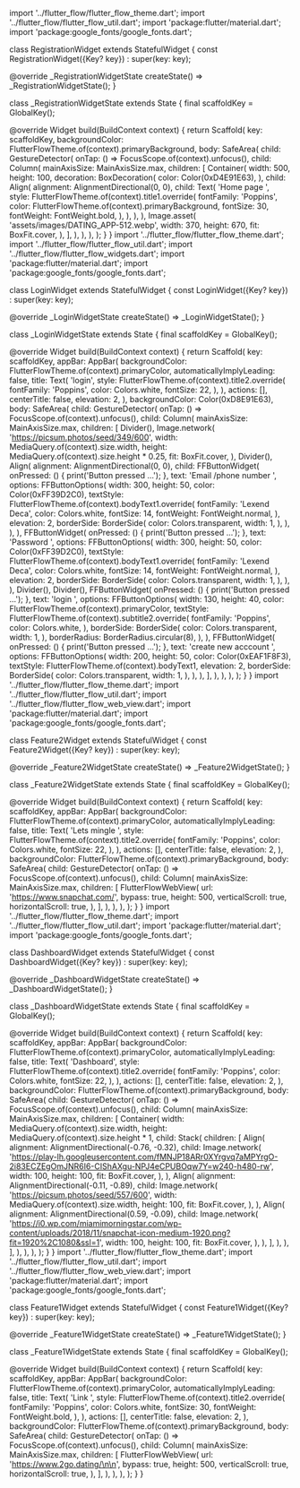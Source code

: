 import '../flutter_flow/flutter_flow_theme.dart';
import '../flutter_flow/flutter_flow_util.dart';
import 'package:flutter/material.dart';
import 'package:google_fonts/google_fonts.dart';

class RegistrationWidget extends StatefulWidget {
  const RegistrationWidget({Key? key}) : super(key: key);

  @override
  _RegistrationWidgetState createState() => _RegistrationWidgetState();
}

class _RegistrationWidgetState extends State<RegistrationWidget> {
  final scaffoldKey = GlobalKey<ScaffoldState>();

  @override
  Widget build(BuildContext context) {
    return Scaffold(
      key: scaffoldKey,
      backgroundColor: FlutterFlowTheme.of(context).primaryBackground,
      body: SafeArea(
        child: GestureDetector(
          onTap: () => FocusScope.of(context).unfocus(),
          child: Column(
            mainAxisSize: MainAxisSize.max,
            children: [
              Container(
                width: 500,
                height: 100,
                decoration: BoxDecoration(
                  color: Color(0xD4E91E63),
                ),
                child: Align(
                  alignment: AlignmentDirectional(0, 0),
                  child: Text(
                    'Home page ',
                    style: FlutterFlowTheme.of(context).title1.override(
                          fontFamily: 'Poppins',
                          color: FlutterFlowTheme.of(context).primaryBackground,
                          fontSize: 30,
                          fontWeight: FontWeight.bold,
                        ),
                  ),
                ),
              ),
              Image.asset(
                'assets/images/DATING_APP-512.webp',
                width: 370,
                height: 670,
                fit: BoxFit.cover,
              ),
            ],
          ),
        ),
      ),
    );
  }
}
import '../flutter_flow/flutter_flow_theme.dart';
import '../flutter_flow/flutter_flow_util.dart';
import '../flutter_flow/flutter_flow_widgets.dart';
import 'package:flutter/material.dart';
import 'package:google_fonts/google_fonts.dart';

class LoginWidget extends StatefulWidget {
  const LoginWidget({Key? key}) : super(key: key);

  @override
  _LoginWidgetState createState() => _LoginWidgetState();
}

class _LoginWidgetState extends State<LoginWidget> {
  final scaffoldKey = GlobalKey<ScaffoldState>();

  @override
  Widget build(BuildContext context) {
    return Scaffold(
      key: scaffoldKey,
      appBar: AppBar(
        backgroundColor: FlutterFlowTheme.of(context).primaryColor,
        automaticallyImplyLeading: false,
        title: Text(
          'login',
          style: FlutterFlowTheme.of(context).title2.override(
                fontFamily: 'Poppins',
                color: Colors.white,
                fontSize: 22,
              ),
        ),
        actions: [],
        centerTitle: false,
        elevation: 2,
      ),
      backgroundColor: Color(0xD8E91E63),
      body: SafeArea(
        child: GestureDetector(
          onTap: () => FocusScope.of(context).unfocus(),
          child: Column(
            mainAxisSize: MainAxisSize.max,
            children: [
              Divider(),
              Image.network(
                'https://picsum.photos/seed/349/600',
                width: MediaQuery.of(context).size.width,
                height: MediaQuery.of(context).size.height * 0.25,
                fit: BoxFit.cover,
              ),
              Divider(),
              Align(
                alignment: AlignmentDirectional(0, 0),
                child: FFButtonWidget(
                  onPressed: () {
                    print('Button pressed ...');
                  },
                  text: 'Email /phone  number ',
                  options: FFButtonOptions(
                    width: 300,
                    height: 50,
                    color: Color(0xFF39D2C0),
                    textStyle: FlutterFlowTheme.of(context).bodyText1.override(
                          fontFamily: 'Lexend Deca',
                          color: Colors.white,
                          fontSize: 14,
                          fontWeight: FontWeight.normal,
                        ),
                    elevation: 2,
                    borderSide: BorderSide(
                      color: Colors.transparent,
                      width: 1,
                    ),
                  ),
                ),
              ),
              FFButtonWidget(
                onPressed: () {
                  print('Button pressed ...');
                },
                text: 'Password ',
                options: FFButtonOptions(
                  width: 300,
                  height: 50,
                  color: Color(0xFF39D2C0),
                  textStyle: FlutterFlowTheme.of(context).bodyText1.override(
                        fontFamily: 'Lexend Deca',
                        color: Colors.white,
                        fontSize: 14,
                        fontWeight: FontWeight.normal,
                      ),
                  elevation: 2,
                  borderSide: BorderSide(
                    color: Colors.transparent,
                    width: 1,
                  ),
                ),
              ),
              Divider(),
              Divider(),
              FFButtonWidget(
                onPressed: () {
                  print('Button pressed ...');
                },
                text: 'login ',
                options: FFButtonOptions(
                  width: 130,
                  height: 40,
                  color: FlutterFlowTheme.of(context).primaryColor,
                  textStyle: FlutterFlowTheme.of(context).subtitle2.override(
                        fontFamily: 'Poppins',
                        color: Colors.white,
                      ),
                  borderSide: BorderSide(
                    color: Colors.transparent,
                    width: 1,
                  ),
                  borderRadius: BorderRadius.circular(8),
                ),
              ),
              FFButtonWidget(
                onPressed: () {
                  print('Button pressed ...');
                },
                text: 'create  new  acccount ',
                options: FFButtonOptions(
                  width: 200,
                  height: 50,
                  color: Color(0xEAF1F8F3),
                  textStyle: FlutterFlowTheme.of(context).bodyText1,
                  elevation: 2,
                  borderSide: BorderSide(
                    color: Colors.transparent,
                    width: 1,
                  ),
                ),
              ),
            ],
          ),
        ),
      ),
    );
  }
}
import '../flutter_flow/flutter_flow_theme.dart';
import '../flutter_flow/flutter_flow_util.dart';
import '../flutter_flow/flutter_flow_web_view.dart';
import 'package:flutter/material.dart';
import 'package:google_fonts/google_fonts.dart';

class Feature2Widget extends StatefulWidget {
  const Feature2Widget({Key? key}) : super(key: key);

  @override
  _Feature2WidgetState createState() => _Feature2WidgetState();
}

class _Feature2WidgetState extends State<Feature2Widget> {
  final scaffoldKey = GlobalKey<ScaffoldState>();

  @override
  Widget build(BuildContext context) {
    return Scaffold(
      key: scaffoldKey,
      appBar: AppBar(
        backgroundColor: FlutterFlowTheme.of(context).primaryColor,
        automaticallyImplyLeading: false,
        title: Text(
          'Lets  mingle ',
          style: FlutterFlowTheme.of(context).title2.override(
                fontFamily: 'Poppins',
                color: Colors.white,
                fontSize: 22,
              ),
        ),
        actions: [],
        centerTitle: false,
        elevation: 2,
      ),
      backgroundColor: FlutterFlowTheme.of(context).primaryBackground,
      body: SafeArea(
        child: GestureDetector(
          onTap: () => FocusScope.of(context).unfocus(),
          child: Column(
            mainAxisSize: MainAxisSize.max,
            children: [
              FlutterFlowWebView(
                url: 'https://www.snapchat.com/',
                bypass: true,
                height: 500,
                verticalScroll: true,
                horizontalScroll: true,
              ),
            ],
          ),
        ),
      ),
    );
  }
}
import '../flutter_flow/flutter_flow_theme.dart';
import '../flutter_flow/flutter_flow_util.dart';
import 'package:flutter/material.dart';
import 'package:google_fonts/google_fonts.dart';

class DashboardWidget extends StatefulWidget {
  const DashboardWidget({Key? key}) : super(key: key);

  @override
  _DashboardWidgetState createState() => _DashboardWidgetState();
}

class _DashboardWidgetState extends State<DashboardWidget> {
  final scaffoldKey = GlobalKey<ScaffoldState>();

  @override
  Widget build(BuildContext context) {
    return Scaffold(
      key: scaffoldKey,
      appBar: AppBar(
        backgroundColor: FlutterFlowTheme.of(context).primaryColor,
        automaticallyImplyLeading: false,
        title: Text(
          'Dashboard',
          style: FlutterFlowTheme.of(context).title2.override(
                fontFamily: 'Poppins',
                color: Colors.white,
                fontSize: 22,
              ),
        ),
        actions: [],
        centerTitle: false,
        elevation: 2,
      ),
      backgroundColor: FlutterFlowTheme.of(context).primaryBackground,
      body: SafeArea(
        child: GestureDetector(
          onTap: () => FocusScope.of(context).unfocus(),
          child: Column(
            mainAxisSize: MainAxisSize.max,
            children: [
              Container(
                width: MediaQuery.of(context).size.width,
                height: MediaQuery.of(context).size.height * 1,
                child: Stack(
                  children: [
                    Align(
                      alignment: AlignmentDirectional(-0.76, -0.32),
                      child: Image.network(
                        'https://play-lh.googleusercontent.com/fMNJP18ARr0XYrgvq7aMPYrgO-2i83ECZEgOmJNR6I6-CIShAXgu-NPJ4eCPUBOqw7Y=w240-h480-rw',
                        width: 100,
                        height: 100,
                        fit: BoxFit.cover,
                      ),
                    ),
                    Align(
                      alignment: AlignmentDirectional(-0.11, -0.89),
                      child: Image.network(
                        'https://picsum.photos/seed/557/600',
                        width: MediaQuery.of(context).size.width,
                        height: 100,
                        fit: BoxFit.cover,
                      ),
                    ),
                    Align(
                      alignment: AlignmentDirectional(0.59, -0.09),
                      child: Image.network(
                        'https://i0.wp.com/miamimorningstar.com/wp-content/uploads/2018/11/snapchat-icon-medium-1920.png?fit=1920%2C1080&ssl=1',
                        width: 100,
                        height: 100,
                        fit: BoxFit.cover,
                      ),
                    ),
                  ],
                ),
              ),
            ],
          ),
        ),
      ),
    );
  }
}
import '../flutter_flow/flutter_flow_theme.dart';
import '../flutter_flow/flutter_flow_util.dart';
import '../flutter_flow/flutter_flow_web_view.dart';
import 'package:flutter/material.dart';
import 'package:google_fonts/google_fonts.dart';

class Feature1Widget extends StatefulWidget {
  const Feature1Widget({Key? key}) : super(key: key);

  @override
  _Feature1WidgetState createState() => _Feature1WidgetState();
}

class _Feature1WidgetState extends State<Feature1Widget> {
  final scaffoldKey = GlobalKey<ScaffoldState>();

  @override
  Widget build(BuildContext context) {
    return Scaffold(
      key: scaffoldKey,
      appBar: AppBar(
        backgroundColor: FlutterFlowTheme.of(context).primaryColor,
        automaticallyImplyLeading: false,
        title: Text(
          'Link ',
          style: FlutterFlowTheme.of(context).title2.override(
                fontFamily: 'Poppins',
                color: Colors.white,
                fontSize: 30,
                fontWeight: FontWeight.bold,
              ),
        ),
        actions: [],
        centerTitle: false,
        elevation: 2,
      ),
      backgroundColor: FlutterFlowTheme.of(context).primaryBackground,
      body: SafeArea(
        child: GestureDetector(
          onTap: () => FocusScope.of(context).unfocus(),
          child: Column(
            mainAxisSize: MainAxisSize.max,
            children: [
              FlutterFlowWebView(
                url: 'https://www.2go.dating/\n\n',
                bypass: true,
                height: 500,
                verticalScroll: true,
                horizontalScroll: true,
              ),
            ],
          ),
        ),
      ),
    );
  }
}
